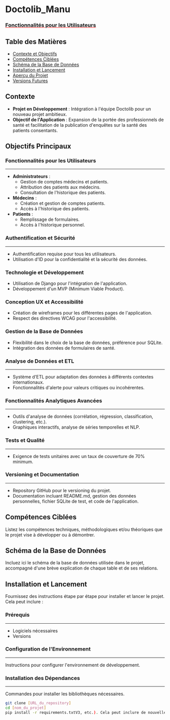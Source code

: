 # Doctolib_Manu
<h3 style="text-decoration: underline; text-decoration-color: red;">Fonctionnalités pour les Utilisateurs</h3>

## Table des Matières
- [Contexte et Objectifs](#Contexte)
- [Compétences Ciblées](#compétences-ciblées)
- [Schéma de la Base de Données](#schéma-de-la-base-de-données)
- [Installation et Lancement](#installation-et-lancement)
- [Aperçu du Projet](#aperçu-du-projet)
- [Versions Futures](#versions-futures)

## Contexte

- **Projet en Développement** : Intégration à l'équipe Doctolib pour un nouveau projet ambitieux.
- **Objectif de l'Application** : Expansion de la portée des professionnels de santé et facilitation de la publication d'enquêtes sur la santé des patients consentants.

## Objectifs Principaux

### Fonctionnalités pour les Utilisateurs
---
- **Administrateurs** : 
  - Gestion de comptes médecins et patients.
  - Attribution des patients aux médecins.
  - Consultation de l'historique des patients.
- **Médecins** :
  - Création et gestion de comptes patients.
  - Accès à l'historique des patients.
- **Patients** :
  - Remplissage de formulaires.
  - Accès à l'historique personnel.

### Authentification et Sécurité
---
- Authentification requise pour tous les utilisateurs.
- Utilisation d'ID pour la confidentialité et la sécurité des données.

### Technologie et Développement
- Utilisation de Django pour l'intégration de l'application.
- Développement d'un MVP (Minimum Viable Product).

### Conception UX et Accessibilité
- Création de wireframes pour les différentes pages de l'application.
- Respect des directives WCAG pour l'accessibilité.

### Gestion de la Base de Données
- Flexibilité dans le choix de la base de données, préférence pour SQLite.
- Intégration des données de formulaires de santé.

### Analyse de Données et ETL
---
- Système d'ETL pour adaptation des données à différents contextes internationaux.
- Fonctionnalités d'alerte pour valeurs critiques ou incohérentes.

### Fonctionnalités Analytiques Avancées
---
- Outils d'analyse de données (corrélation, régression, classification, clustering, etc.).
- Graphiques interactifs, analyse de séries temporelles et NLP.

### Tests et Qualité
---
- Exigence de tests unitaires avec un taux de couverture de 70% minimum.

### Versioning et Documentation
---
- Repository GitHub pour le versioning du projet.
- Documentation incluant README.md, gestion des données personnelles, fichier SQLite de test, et code de l'application.

## Compétences Ciblées
Listez les compétences techniques, méthodologiques et/ou théoriques que le projet vise à développer ou à démontrer.

## Schéma de la Base de Données
Incluez ici le schéma de la base de données utilisée dans le projet, accompagné d'une brève explication de chaque table et de ses relations.

## Installation et Lancement
Fournissez des instructions étape par étape pour installer et lancer le projet. Cela peut inclure :

### Prérequis
---
- Logiciels nécessaires
- Versions

### Configuration de l'Environnement
---
Instructions pour configurer l'environnement de développement.

### Installation des Dépendances
---
Commandes pour installer les bibliothèques nécessaires.

```bash
git clone [URL_du_repository]
cd [nom_du_projet]
pip install -r requirements.txtV3, etc.). Cela peut inclure de nouvelles fonctionnalités, des améliorations de performance, des corrections de bugs, etc.

